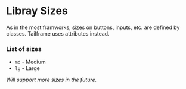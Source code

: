 # Libray Sizes

As in the most framworks, sizes on buttons, inputs, etc. are defined by classes. Tailframe uses attributes instead.

### List of sizes

- `md` - Medium
- `lg` - Large

_Will support more sizes in the future._
